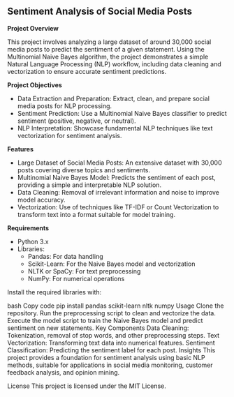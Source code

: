 
## Sentiment Analysis of Social Media Posts

**Project Overview**

This project involves analyzing a large dataset of around 30,000 social media posts to predict the sentiment of a given statement. Using the Multinomial Naive Bayes algorithm, the project demonstrates a simple Natural Language Processing (NLP) workflow, including data cleaning and vectorization to ensure accurate sentiment predictions.

**Project Objectives**
- Data Extraction and Preparation: Extract, clean, and prepare social media posts for NLP processing.
- Sentiment Prediction: Use a Multinomial Naive Bayes classifier to predict sentiment (positive, negative, or neutral).
- NLP Interpretation: Showcase fundamental NLP techniques like text vectorization for sentiment analysis.

**Features**
- Large Dataset of Social Media Posts: An extensive dataset with 30,000 posts covering diverse topics and sentiments.
- Multinomial Naive Bayes Model: Predicts the sentiment of each post, providing a simple and interpretable NLP solution.
- Data Cleaning: Removal of irrelevant information and noise to improve model accuracy.
- Vectorization: Use of techniques like TF-IDF or Count Vectorization to transform text into a format suitable for model training.

**Requirements**
- Python 3.x
- Libraries:
  - Pandas: For data handling
  - Scikit-Learn: For the Naive Bayes model and vectorization
  - NLTK or SpaCy: For text preprocessing
  - NumPy: For numerical operations

Install the required libraries with:

bash
Copy code
pip install pandas scikit-learn nltk numpy
Usage
Clone the repository.
Run the preprocessing script to clean and vectorize the data.
Execute the model script to train the Naive Bayes model and predict sentiment on new statements.
Key Components
Data Cleaning: Tokenization, removal of stop words, and other preprocessing steps.
Text Vectorization: Transforming text data into numerical features.
Sentiment Classification: Predicting the sentiment label for each post.
Insights
This project provides a foundation for sentiment analysis using basic NLP methods, suitable for applications in social media monitoring, customer feedback analysis, and opinion mining.

License
This project is licensed under the MIT License.
